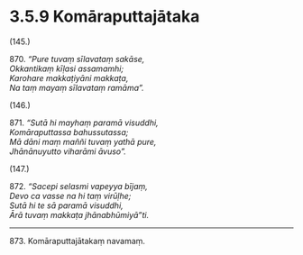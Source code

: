 

# 3.5.9 Komāraputtajātaka




(145.)

870\. _“Pure tuvaṃ sīlavataṃ sakāse,_  
_Okkantikaṃ kīḷasi assamamhi;_  
_Karohare makkaṭiyāni makkaṭa,_  
_Na taṃ mayaṃ sīlavataṃ ramāma”._  


(146.)

871\. _“Sutā hi mayhaṃ paramā visuddhi,_  
_Komāraputtassa bahussutassa;_  
_Mā dāni maṃ maññi tuvaṃ yathā pure,_  
_Jhānānuyutto viharāmi āvuso”._  


(147.)

872\. _“Sacepi selasmi vapeyya bījaṃ,_  
_Devo ca vasse na hi taṃ virūḷhe;_  
_Sutā hi te sā paramā visuddhi,_  
_Ārā tuvaṃ makkaṭa jhānabhūmiyā”ti._  


---

873\. Komāraputtajātakaṃ navamaṃ.





